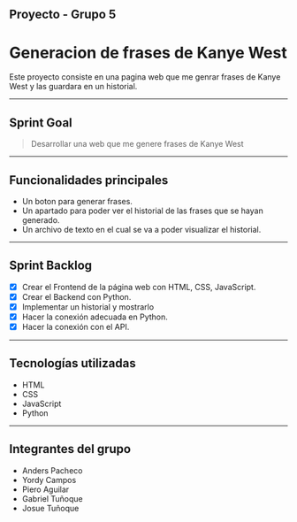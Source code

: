 ## Proyecto - Grupo 5

# Generacion de frases de Kanye West

Este proyecto consiste en una pagina web que me genrar frases de Kanye West y las guardara en un historial.

---

## Sprint Goal

> Desarrollar una web que me genere frases de Kanye West

---

## Funcionalidades principales

- Un boton para generar frases.
- Un apartado para poder ver el historial de las frases que se hayan generado.
- Un archivo de texto en el cual se va a poder visualizar el historial.

---

## Sprint Backlog

- [x] Crear el Frontend de la página web con HTML, CSS, JavaScript.
- [x] Crear el Backend con Python.
- [x] Implementar un historial y mostrarlo
- [x] Hacer la conexión adecuada en Python.
- [x] Hacer la conexión con el API.

---

## Tecnologías utilizadas

- HTML
- CSS
- JavaScript
- Python

---

## Integrantes del grupo

- Anders Pacheco
- Yordy Campos
- Piero Aguilar
- Gabriel Tuñoque 
- Josue Tuñoque
